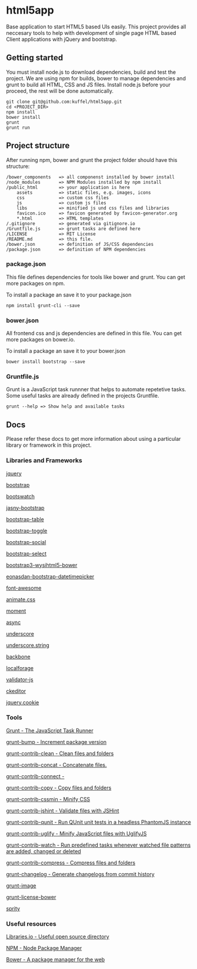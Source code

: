# html5app

Base application to start HTML5 based UIs easily. This project provides all neccesary tools to help with development of single page HTML based Client applications with jQuery and bootstrap.

## Getting started

You must install node.js to download dependencies, build and test the project. We are using npm for builds, bower to manage dependencies and grunt to build all HTML, CSS and JS files. Install node.js before your proceed, the rest will be done automatically.

    git clone git@github.com:kuffel/html5app.git
    cd <PROJECT_DIR>
    npm install
    bower install
    grunt
    grunt run


## Project structure

After running npm, bower and grunt the project folder should have this structure:

    /bower_components   => all componenst installed by bower install
    /node_modules       => NPM Modules installed by npm install
    /public_html        => your application is here
        assets          => static files, e.g. images, icons
        css             => custom css files
        js              => custom js files
        libs            => minified js und css files and libraries
        favicon.ico     => favicon generated by favicon-generator.org
        *.html          => HTML templates
    /.gitignore         => generated via gitignore.io
    /Gruntfile.js       => grunt tasks are defined here
    /LICENSE            => MIT License
    /README.md          => this file.
    /bower.json         => definition of JS/CSS dependencies
    /package.json       => definition of NPM dependencies


### package.json

This file defines dependencies for tools like bower and grunt. You can get more packages on npm.

To install a package an save it to your package.json

    npm install grunt-cli --save

### bower.json

All frontend css and js dependencies are defined in this file. You can get more packages on bower.io.

To install a package an save it to your bower.json

    bower install bootstrap --save

### Gruntfile.js

Grunt is a JavaScript task runnner that helps to automate repetetive tasks. Some useful tasks are already defined in the projects Gruntfile.

    grunt --help => Show help and available tasks


## Docs

Please refer these docs to get more information about using a particular library or framework in this project.

### Libraries and Frameworks

[jquery](https://jquery.com/)

[bootstrap](http://getbootstrap.com/)

[bootswatch](http://bootswatch.com/)

[jasny-bootstrap](http://www.jasny.net/bootstrap/)

[bootstrap-table](http://bootstrap-table.wenzhixin.net.cn/)

[bootstrap-toggle](http://www.bootstraptoggle.com/)

[bootstrap-social](https://lipis.github.io/bootstrap-social/)

[bootstrap-select](https://silviomoreto.github.io/bootstrap-select/)

[bootstrap3-wysihtml5-bower](https://github.com/Waxolunist/bootstrap3-wysihtml5-bower)

[eonasdan-bootstrap-datetimepicker](https://github.com/Eonasdan/bootstrap-datetimepicker)

[font-awesome](http://fontawesome.io/)

[animate.css](https://daneden.github.io/animate.css/)

[moment](http://momentjs.com/)

[async](http://caolan.github.io/async/)

[underscore](http://underscorejs.org/)

[underscore.string](http://gabceb.github.io/underscore.string.site/)

[backbone](http://backbonejs.org/)

[localforage](https://localforage.github.io/localForage/)

[validator-js](https://github.com/chriso/validator.js)

[ckeditor](http://ckeditor.com/)

[jquery.cookie](https://github.com/carhartl/jquery-cookie)

### Tools

[Grunt - The JavaScript Task Runner](http://gruntjs.com/)

[grunt-bump - Increment package version](https://github.com/vojtajina/grunt-bump)

[grunt-contrib-clean - Clean files and folders](https://github.com/gruntjs/grunt-contrib-clean)

[grunt-contrib-concat - Concatenate files.]()

[grunt-contrib-connect - ](https://github.com/gruntjs/grunt-contrib-concat)

[grunt-contrib-copy - Copy files and folders](https://github.com/gruntjs/grunt-contrib-copy)

[grunt-contrib-cssmin - Minify CSS](https://github.com/gruntjs/grunt-contrib-cssmin)

[grunt-contrib-jshint - Validate files with JSHint](https://github.com/gruntjs/grunt-contrib-jshint)

[grunt-contrib-qunit - Run QUnit unit tests in a headless PhantomJS instance](https://github.com/gruntjs/grunt-contrib-qunit)

[grunt-contrib-uglify - Minify JavaScript files with UglifyJS](https://github.com/gruntjs/grunt-contrib-uglify)

[grunt-contrib-watch - Run predefined tasks whenever watched file patterns are added, changed or deleted](https://github.com/gruntjs/grunt-contrib-watch)

[grunt-contrib-compress - Compress files and folders](https://github.com/gruntjs/grunt-contrib-compress)

[grunt-changelog - Generate changelogs from commit history](https://github.com/ericmatthys/grunt-changelog)

[grunt-image](https://www.npmjs.com/package/grunt-image)

[grunt-license-bower](https://www.npmjs.com/package/grunt-license-bower)

[sprity](https://www.npmjs.com/package/sprity)

### Useful resources

[Libraries.io - Useful open source directory](https://libraries.io/)

[NPM - Node Package Manager](https://www.npmjs.com/)

[Bower - A package manager for the web](https://bower.io/)
